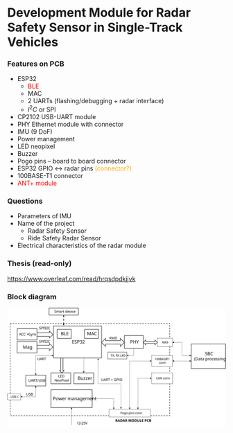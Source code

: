 <style>
r { color: Red }
o { color: Orange }
g { color: Green }
</style>

# Development Module for Radar Safety Sensor in Single-Track Vehicles

### Features on PCB
* ESP32
    * <r> BLE
    * MAC
    * 2 UARTs (flashing/debugging + radar interface)
    * $I^2C$ or SPI
* CP2102 USB-UART module
* PHY Ethernet module with connector
* IMU (9 DoF)
* Power management
* LED neopixel
* Buzzer
* Pogo pins – board to board connector
* ESP32 GPIO <-> radar pins <o> (connector?)
* 100BASE-T1 connector
* <r> ANT+ module 

### Questions
* Parameters of IMU
* Name of the project
    * Radar Safety Sensor
    * Ride Safety Radar Sensor
* Electrical characteristics of the radar module

### Thesis (read-only)
https://www.overleaf.com/read/hrqsdpdkjjvk

### Block diagram

![](docu/BlockDiagram_v2.svg)


